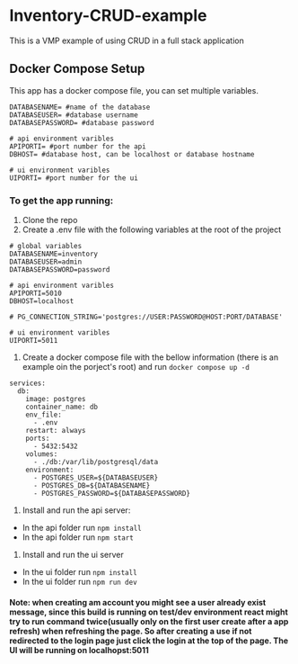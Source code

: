 # Inventory-CRUD-example

This is a VMP example of using CRUD in a full stack application

## Docker Compose Setup

This app has a docker compose file, you can set multiple variables.

```environment
DATABASENAME= #name of the database
DATABASEUSER= #database username
DATABASEPASSWORD= #database password

# api environment varibles
APIPORTI= #port number for the api
DBHOST= #database host, can be localhost or database hostname

# ui environment varibles
UIPORTI= #port number for the ui
```

### To get the app running:

1. Clone the repo
1. Create a .env file with the following variables at the root of the project

```environment
# global variables
DATABASENAME=inventory
DATABASEUSER=admin
DATABASEPASSWORD=password

# api environment varibles
APIPORTI=5010
DBHOST=localhost

# PG_CONNECTION_STRING='postgres://USER:PASSWORD@HOST:PORT/DATABASE'

# ui environment varibles
UIPORTI=5011
```

1. Create a docker compose file with the bellow information (there is an example oin the porject's root) and run `docker compose up -d`

```Compose
services:
  db:
    image: postgres
    container_name: db
    env_file:
      - .env
    restart: always
    ports:
      - 5432:5432
    volumes:
      - ./db:/var/lib/postgresql/data
    environment:
      - POSTGRES_USER=${DATABASEUSER}
      - POSTGRES_DB=${DATABASENAME}
      - POSTGRES_PASSWORD=${DATABASEPASSWORD}

```

1. Install and run the api server:

- In the api folder run `npm install`
- In the api folder run `npm start`

1. Install and run the ui server

- In the ui folder run `npm install`
- In the ui folder run `npm run dev`

#### Note: when creating am account you might see a user already exist message, since this build is running on test/dev environment react might try to run command twice(usually only on the first user create after a app refresh) when refreshing the page. So after creating a use if not redirected to the login page just click the login at the top of the page. The UI will be running on localhopst:5011
